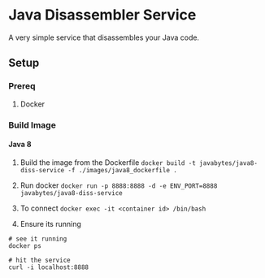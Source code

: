 # Java Disassembler Service
A very simple service that disassembles your Java code.

## Setup

### Prereq
1.  Docker

### Build Image

#### Java 8
1.  Build the image from the Dockerfile
`docker build -t javabytes/java8-diss-service -f ./images/java8_dockerfile .`

2.  Run docker
`docker run -p 8888:8888 -d -e ENV_PORT=8888 javabytes/java8-diss-service`

3.  To connect
`docker exec -it <container id> /bin/bash`

4.  Ensure its running
  ```
  # see it running
  docker ps

  # hit the service
  curl -i localhost:8888
  ```
